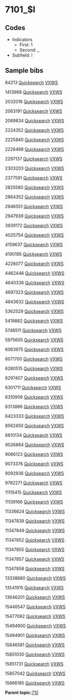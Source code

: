 # 7101\_$l

## Codes

-   Indicators
    -   First: 1
    -   Second: \_
-   Subfield: l

## Sample bibs

84213 [Quicksearch](https://search.library.yale.edu/catalog/84213) [VXWS](http://prodorbis.library.yale.edu:7014/vxws/GetHoldingsService?bibId=84213)

1413968 [Quicksearch](https://search.library.yale.edu/catalog/1413968) [VXWS](http://prodorbis.library.yale.edu:7014/vxws/GetHoldingsService?bibId=1413968)

2032016 [Quicksearch](https://search.library.yale.edu/catalog/2032016) [VXWS](http://prodorbis.library.yale.edu:7014/vxws/GetHoldingsService?bibId=2032016)

2063191 [Quicksearch](https://search.library.yale.edu/catalog/2063191) [VXWS](http://prodorbis.library.yale.edu:7014/vxws/GetHoldingsService?bibId=2063191)

2089834 [Quicksearch](https://search.library.yale.edu/catalog/2089834) [VXWS](http://prodorbis.library.yale.edu:7014/vxws/GetHoldingsService?bibId=2089834)

2224352 [Quicksearch](https://search.library.yale.edu/catalog/2224352) [VXWS](http://prodorbis.library.yale.edu:7014/vxws/GetHoldingsService?bibId=2224352)

2225840 [Quicksearch](https://search.library.yale.edu/catalog/2225840) [VXWS](http://prodorbis.library.yale.edu:7014/vxws/GetHoldingsService?bibId=2225840)

2228488 [Quicksearch](https://search.library.yale.edu/catalog/2228488) [VXWS](http://prodorbis.library.yale.edu:7014/vxws/GetHoldingsService?bibId=2228488)

2297137 [Quicksearch](https://search.library.yale.edu/catalog/2297137) [VXWS](http://prodorbis.library.yale.edu:7014/vxws/GetHoldingsService?bibId=2297137)

2303203 [Quicksearch](https://search.library.yale.edu/catalog/2303203) [VXWS](http://prodorbis.library.yale.edu:7014/vxws/GetHoldingsService?bibId=2303203)

2377591 [Quicksearch](https://search.library.yale.edu/catalog/2377591) [VXWS](http://prodorbis.library.yale.edu:7014/vxws/GetHoldingsService?bibId=2377591)

2825580 [Quicksearch](https://search.library.yale.edu/catalog/2825580) [VXWS](http://prodorbis.library.yale.edu:7014/vxws/GetHoldingsService?bibId=2825580)

2864352 [Quicksearch](https://search.library.yale.edu/catalog/2864352) [VXWS](http://prodorbis.library.yale.edu:7014/vxws/GetHoldingsService?bibId=2864352)

2946551 [Quicksearch](https://search.library.yale.edu/catalog/2946551) [VXWS](http://prodorbis.library.yale.edu:7014/vxws/GetHoldingsService?bibId=2946551)

2947939 [Quicksearch](https://search.library.yale.edu/catalog/2947939) [VXWS](http://prodorbis.library.yale.edu:7014/vxws/GetHoldingsService?bibId=2947939)

3939172 [Quicksearch](https://search.library.yale.edu/catalog/3939172) [VXWS](http://prodorbis.library.yale.edu:7014/vxws/GetHoldingsService?bibId=3939172)

4025754 [Quicksearch](https://search.library.yale.edu/catalog/4025754) [VXWS](http://prodorbis.library.yale.edu:7014/vxws/GetHoldingsService?bibId=4025754)

4159637 [Quicksearch](https://search.library.yale.edu/catalog/4159637) [VXWS](http://prodorbis.library.yale.edu:7014/vxws/GetHoldingsService?bibId=4159637)

4190195 [Quicksearch](https://search.library.yale.edu/catalog/4190195) [VXWS](http://prodorbis.library.yale.edu:7014/vxws/GetHoldingsService?bibId=4190195)

4226077 [Quicksearch](https://search.library.yale.edu/catalog/4226077) [VXWS](http://prodorbis.library.yale.edu:7014/vxws/GetHoldingsService?bibId=4226077)

4462446 [Quicksearch](https://search.library.yale.edu/catalog/4462446) [VXWS](http://prodorbis.library.yale.edu:7014/vxws/GetHoldingsService?bibId=4462446)

4640336 [Quicksearch](https://search.library.yale.edu/catalog/4640336) [VXWS](http://prodorbis.library.yale.edu:7014/vxws/GetHoldingsService?bibId=4640336)

4697323 [Quicksearch](https://search.library.yale.edu/catalog/4697323) [VXWS](http://prodorbis.library.yale.edu:7014/vxws/GetHoldingsService?bibId=4697323)

4843632 [Quicksearch](https://search.library.yale.edu/catalog/4843632) [VXWS](http://prodorbis.library.yale.edu:7014/vxws/GetHoldingsService?bibId=4843632)

5362529 [Quicksearch](https://search.library.yale.edu/catalog/5362529) [VXWS](http://prodorbis.library.yale.edu:7014/vxws/GetHoldingsService?bibId=5362529)

5419882 [Quicksearch](https://search.library.yale.edu/catalog/5419882) [VXWS](http://prodorbis.library.yale.edu:7014/vxws/GetHoldingsService?bibId=5419882)

5748511 [Quicksearch](https://search.library.yale.edu/catalog/5748511) [VXWS](http://prodorbis.library.yale.edu:7014/vxws/GetHoldingsService?bibId=5748511)

5975605 [Quicksearch](https://search.library.yale.edu/catalog/5975605) [VXWS](http://prodorbis.library.yale.edu:7014/vxws/GetHoldingsService?bibId=5975605)

6063975 [Quicksearch](https://search.library.yale.edu/catalog/6063975) [VXWS](http://prodorbis.library.yale.edu:7014/vxws/GetHoldingsService?bibId=6063975)

6071700 [Quicksearch](https://search.library.yale.edu/catalog/6071700) [VXWS](http://prodorbis.library.yale.edu:7014/vxws/GetHoldingsService?bibId=6071700)

6280515 [Quicksearch](https://search.library.yale.edu/catalog/6280515) [VXWS](http://prodorbis.library.yale.edu:7014/vxws/GetHoldingsService?bibId=6280515)

6297407 [Quicksearch](https://search.library.yale.edu/catalog/6297407) [VXWS](http://prodorbis.library.yale.edu:7014/vxws/GetHoldingsService?bibId=6297407)

6301711 [Quicksearch](https://search.library.yale.edu/catalog/6301711) [VXWS](http://prodorbis.library.yale.edu:7014/vxws/GetHoldingsService?bibId=6301711)

6310908 [Quicksearch](https://search.library.yale.edu/catalog/6310908) [VXWS](http://prodorbis.library.yale.edu:7014/vxws/GetHoldingsService?bibId=6310908)

6313886 [Quicksearch](https://search.library.yale.edu/catalog/6313886) [VXWS](http://prodorbis.library.yale.edu:7014/vxws/GetHoldingsService?bibId=6313886)

6423333 [Quicksearch](https://search.library.yale.edu/catalog/6423333) [VXWS](http://prodorbis.library.yale.edu:7014/vxws/GetHoldingsService?bibId=6423333)

8562450 [Quicksearch](https://search.library.yale.edu/catalog/8562450) [VXWS](http://prodorbis.library.yale.edu:7014/vxws/GetHoldingsService?bibId=8562450)

8810134 [Quicksearch](https://search.library.yale.edu/catalog/8810134) [VXWS](http://prodorbis.library.yale.edu:7014/vxws/GetHoldingsService?bibId=8810134)

9026864 [Quicksearch](https://search.library.yale.edu/catalog/9026864) [VXWS](http://prodorbis.library.yale.edu:7014/vxws/GetHoldingsService?bibId=9026864)

9066123 [Quicksearch](https://search.library.yale.edu/catalog/9066123) [VXWS](http://prodorbis.library.yale.edu:7014/vxws/GetHoldingsService?bibId=9066123)

9073376 [Quicksearch](https://search.library.yale.edu/catalog/9073376) [VXWS](http://prodorbis.library.yale.edu:7014/vxws/GetHoldingsService?bibId=9073376)

9092936 [Quicksearch](https://search.library.yale.edu/catalog/9092936) [VXWS](http://prodorbis.library.yale.edu:7014/vxws/GetHoldingsService?bibId=9092936)

9782271 [Quicksearch](https://search.library.yale.edu/catalog/9782271) [VXWS](http://prodorbis.library.yale.edu:7014/vxws/GetHoldingsService?bibId=9782271)

11115415 [Quicksearch](https://search.library.yale.edu/catalog/11115415) [VXWS](http://prodorbis.library.yale.edu:7014/vxws/GetHoldingsService?bibId=11115415)

11139166 [Quicksearch](https://search.library.yale.edu/catalog/11139166) [VXWS](http://prodorbis.library.yale.edu:7014/vxws/GetHoldingsService?bibId=11139166)

11336624 [Quicksearch](https://search.library.yale.edu/catalog/11336624) [VXWS](http://prodorbis.library.yale.edu:7014/vxws/GetHoldingsService?bibId=11336624)

11347839 [Quicksearch](https://search.library.yale.edu/catalog/11347839) [VXWS](http://prodorbis.library.yale.edu:7014/vxws/GetHoldingsService?bibId=11347839)

11347849 [Quicksearch](https://search.library.yale.edu/catalog/11347849) [VXWS](http://prodorbis.library.yale.edu:7014/vxws/GetHoldingsService?bibId=11347849)

11347852 [Quicksearch](https://search.library.yale.edu/catalog/11347852) [VXWS](http://prodorbis.library.yale.edu:7014/vxws/GetHoldingsService?bibId=11347852)

11347855 [Quicksearch](https://search.library.yale.edu/catalog/11347855) [VXWS](http://prodorbis.library.yale.edu:7014/vxws/GetHoldingsService?bibId=11347855)

11347857 [Quicksearch](https://search.library.yale.edu/catalog/11347857) [VXWS](http://prodorbis.library.yale.edu:7014/vxws/GetHoldingsService?bibId=11347857)

11347858 [Quicksearch](https://search.library.yale.edu/catalog/11347858) [VXWS](http://prodorbis.library.yale.edu:7014/vxws/GetHoldingsService?bibId=11347858)

13338880 [Quicksearch](https://search.library.yale.edu/catalog/13338880) [VXWS](http://prodorbis.library.yale.edu:7014/vxws/GetHoldingsService?bibId=13338880)

13541915 [Quicksearch](https://search.library.yale.edu/catalog/13541915) [VXWS](http://prodorbis.library.yale.edu:7014/vxws/GetHoldingsService?bibId=13541915)

13646201 [Quicksearch](https://search.library.yale.edu/catalog/13646201) [VXWS](http://prodorbis.library.yale.edu:7014/vxws/GetHoldingsService?bibId=13646201)

15446547 [Quicksearch](https://search.library.yale.edu/catalog/15446547) [VXWS](http://prodorbis.library.yale.edu:7014/vxws/GetHoldingsService?bibId=15446547)

15477082 [Quicksearch](https://search.library.yale.edu/catalog/15477082) [VXWS](http://prodorbis.library.yale.edu:7014/vxws/GetHoldingsService?bibId=15477082)

15494900 [Quicksearch](https://search.library.yale.edu/catalog/15494900) [VXWS](http://prodorbis.library.yale.edu:7014/vxws/GetHoldingsService?bibId=15494900)

15494901 [Quicksearch](https://search.library.yale.edu/catalog/15494901) [VXWS](http://prodorbis.library.yale.edu:7014/vxws/GetHoldingsService?bibId=15494901)

15846581 [Quicksearch](https://search.library.yale.edu/catalog/15846581) [VXWS](http://prodorbis.library.yale.edu:7014/vxws/GetHoldingsService?bibId=15846581)

15851030 [Quicksearch](https://search.library.yale.edu/catalog/15851030) [VXWS](http://prodorbis.library.yale.edu:7014/vxws/GetHoldingsService?bibId=15851030)

15851731 [Quicksearch](https://search.library.yale.edu/catalog/15851731) [VXWS](http://prodorbis.library.yale.edu:7014/vxws/GetHoldingsService?bibId=15851731)

15857042 [Quicksearch](https://search.library.yale.edu/catalog/15857042) [VXWS](http://prodorbis.library.yale.edu:7014/vxws/GetHoldingsService?bibId=15857042)

15868185 [Quicksearch](https://search.library.yale.edu/catalog/15868185) [VXWS](http://prodorbis.library.yale.edu:7014/vxws/GetHoldingsService?bibId=15868185)

**Parent topic:**[710](../../tags/710/710.md)

